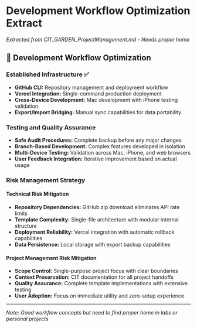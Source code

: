 # Development Workflow Optimization Extract
*Extracted from CIT_GARDEN_ProjectManagement.md - Needs proper home*

## 🔄 Development Workflow Optimization

### **Established Infrastructure** ✅
- **GitHub CLI:** Repository management and deployment workflow
- **Vercel Integration:** Single-command production deployment
- **Cross-Device Development:** Mac development with iPhone testing validation
- **Export/Import Bridging:** Manual sync capabilities for data portability

### **Testing and Quality Assurance**
- **Safe Audit Procedures:** Complete backup before any major changes
- **Branch-Based Development:** Complex features developed in isolation
- **Multi-Device Testing:** Validation across Mac, iPhone, and web browsers
- **User Feedback Integration:** Iterative improvement based on actual usage

### **Risk Management Strategy**

#### **Technical Risk Mitigation**
- **Repository Dependencies:** GitHub zip download eliminates API rate limits
- **Template Complexity:** Single-file architecture with modular internal structure
- **Deployment Reliability:** Vercel integration with automatic rollback capabilities
- **Data Persistence:** Local storage with export backup capabilities

#### **Project Management Risk Mitigation**
- **Scope Control:** Single-purpose project focus with clear boundaries
- **Context Preservation:** CIT documentation for all project handoffs
- **Quality Assurance:** Complete template implementations with extensive testing
- **User Adoption:** Focus on immediate utility and zero-setup experience

---
*Note: Good workflow concepts but need to find proper home in labs or personal projects*
